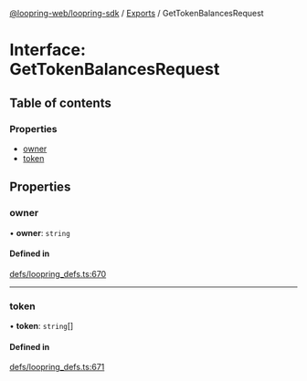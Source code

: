 [@loopring-web/loopring-sdk](../README.md) / [Exports](../modules.md) / GetTokenBalancesRequest

# Interface: GetTokenBalancesRequest

## Table of contents

### Properties

- [owner](GetTokenBalancesRequest.md#owner)
- [token](GetTokenBalancesRequest.md#token)

## Properties

### owner

• **owner**: `string`

#### Defined in

[defs/loopring_defs.ts:670](https://github.com/Loopring/loopring_sdk/blob/1b21a8d/src/defs/loopring_defs.ts#L670)

___

### token

• **token**: `string`[]

#### Defined in

[defs/loopring_defs.ts:671](https://github.com/Loopring/loopring_sdk/blob/1b21a8d/src/defs/loopring_defs.ts#L671)
